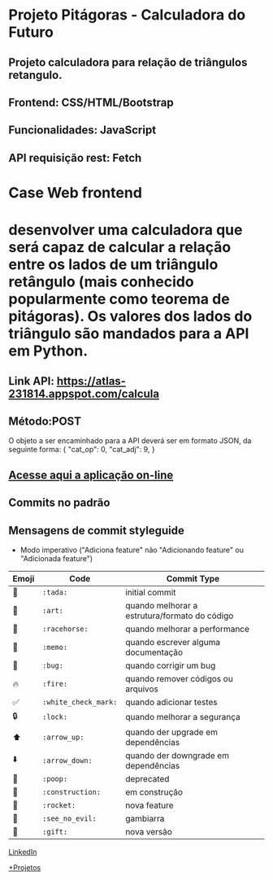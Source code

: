 # Projeto Pitágoras - Calculadora do Futuro

## Projeto calculadora para relação de triângulos retangulo.
## Frontend: CSS/HTML/Bootstrap
## Funcionalidades: JavaScript
## API requisição rest: Fetch

<h1> Case Web frontend <h1>
desenvolver uma calculadora que será capaz de calcular a relação entre os lados de um triângulo retângulo (mais conhecido popularmente como teorema de pitágoras).
Os valores dos lados do triângulo são mandados para a API em Python.

## Link API: https://atlas-231814.appspot.com/calcula
## Método:POST
O objeto a ser encaminhado para a API deverá ser em formato JSON, da seguinte forma:
{
    "cat_op": 0,
    "cat_adj": 9,
}

## [Acesse aqui a aplicação on-line](https://luanalencinas.github.io/pitagorasCalc/)

## Commits no padrão

## Mensagens de commit styleguide

- Modo imperativo ("Adiciona feature" não "Adicionando feature" ou "Adicionada feature")

Emoji | Code | Commit Type
------------ | ------------- | -------------
:tada: | `:tada:` | initial commit
:art: | `:art:` | quando melhorar a estrutura/formato do código
:racehorse: | `:racehorse:` | quando melhorar a performance
:memo: | `:memo:` | quando escrever alguma documentação
:bug: | `:bug:` | quando corrigir um bug
:fire: | `:fire:` | quando remover códigos ou arquivos
:white_check_mark: | `:white_check_mark:` | quando adicionar testes
:lock: | `:lock:` | quando melhorar a segurança
:arrow_up: | `:arrow_up:` | quando der upgrade em dependências
:arrow_down: | `:arrow_down:` | quando der downgrade em dependências
:poop: | `:poop:` | deprecated
:construction: | `:construction:` | em construção
:rocket: | `:rocket:` | nova feature
:see_no_evil: | `:see_no_evil:` | gambiarra
:gift: | `:gift:` | nova versão


[LinkedIn](https://www.linkedin.com/in/luana-lencina-dos-santos-944474195/)

[+Projetos](https://github.com/LuanaLencinaS)
